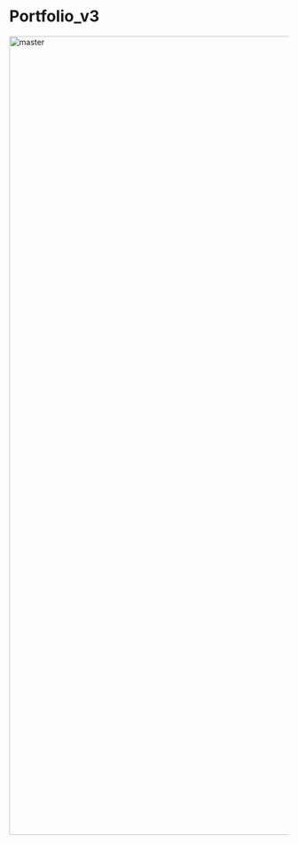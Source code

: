 # Portfolio_v3

<img width="1440" alt="master" src="https://user-images.githubusercontent.com/41505038/47456693-ff637680-d789-11e8-84ca-b08eb0d708d2.png">
